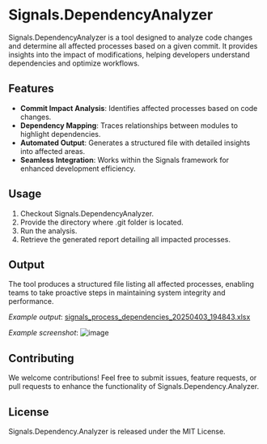 # Signals.DependencyAnalyzer

Signals.DependencyAnalyzer is a tool designed to analyze code changes and determine all affected processes based on a given commit. It provides insights into the impact of modifications, helping developers understand dependencies and optimize workflows.

## Features
- **Commit Impact Analysis**: Identifies affected processes based on code changes.
- **Dependency Mapping**: Traces relationships between modules to highlight dependencies.
- **Automated Output**: Generates a structured file with detailed insights into affected areas.
- **Seamless Integration**: Works within the Signals framework for enhanced development efficiency.

## Usage
1. Checkout Signals.DependencyAnalyzer.
2. Provide the directory where .git folder is located.
3. Run the analysis.
4. Retrieve the generated report detailing all impacted processes.

## Output
The tool produces a structured file listing all affected processes, enabling teams to take proactive steps in maintaining system integrity and performance.

*Example output*: [signals_process_dependencies_20250403_194843.xlsx](https://github.com/user-attachments/files/19592299/signals_process_dependencies_20250403_194843.xlsx)

*Example screenshot*:
![image](https://github.com/user-attachments/assets/30ffcfd9-5f9c-46ed-911f-a6a7b21a7109)

## Contributing
We welcome contributions! Feel free to submit issues, feature requests, or pull requests to enhance the functionality of Signals.Dependency.Analyzer.

## License
Signals.Dependency.Analyzer is released under the MIT License.
